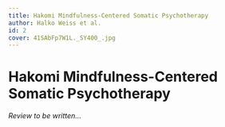 ```yaml
---
title: Hakomi Mindfulness-Centered Somatic Psychotherapy
author: Halko Weiss et al.
id: 2
cover: 41SAbFp7W1L._SY400_.jpg
---
```

# Hakomi Mindfulness-Centered Somatic Psychotherapy

*Review to be written...*
